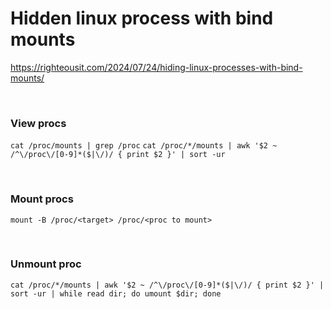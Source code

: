 
# Hidden linux process with bind mounts

https://righteousit.com/2024/07/24/hiding-linux-processes-with-bind-mounts/


<br>

### View procs
`cat /proc/mounts | grep /proc`
`cat /proc/*/mounts | awk '$2 ~ /^\/proc\/[0-9]*($|\/)/ { print $2 }' | sort -ur`


<br>

### Mount procs
`mount -B /proc/<target> /proc/<proc to mount>`

<br>

### Unmount proc
`cat /proc/*/mounts | awk '$2 ~ /^\/proc\/[0-9]*($|\/)/ { print $2 }' | sort -ur | while read dir; do umount $dir; done`
